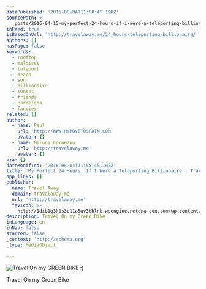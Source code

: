 ```yaml
---
datePublished: '2016-08-04T11:58:45.198Z'
sourcePath: >-
  _posts/2016-04-15-my-perfect-24-hours-if-i-were-a-teleporting-billionaire-or-t.md
inFeed: true
isBasedOnUrl: 'http://travelaway.me/24-hours-teleporting-billionaire/'
authors: []
hasPage: false
keywords:
  - rooftop
  - maldives
  - teleport
  - beach
  - sun
  - billionaire
  - sunset
  - friends
  - barcelona
  - fancies
related: []
author:
  - name: Paul
    url: 'http://WWW.MYMOVETOSPAIN.COM'
    avatar: {}
  - name: Miruna Corneanu
    url: 'http://travelaway.me'
    avatar: {}
via: {}
dateModified: '2016-08-04T11:58:45.105Z'
title: 'My Perfect 24 Hours, If I Were a Teleporting Billionaire | Travel Away'
app_links: []
publisher:
  name: Travel Away
  domain: travelaway.me
  url: 'http://travelaway.me'
  favicon: >-
    http://1dib1q3k1s3e11a5av3bhlnb.wpengine.netdna-cdn.com/wp-content/uploads/2016/01/cropped-newfavta-192x192.png
description: Travel On my Green Bike
inLanguage: en
inNav: false
starred: false
_context: 'http://schema.org'
_type: MediaObject

---
```

![Travel On my GREEN BIKE :)](https://the-grid-user-content.s3-us-west-2.amazonaws.com/d24b05a7-11ad-48db-98ea-ea76ba8cc26a.jpg)

Travel On my Green Bike